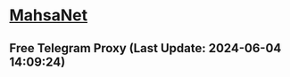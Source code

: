 
# [MahsaNet](https://t.me/mahsa_net)
## Free Telegram Proxy (Last Update: 2024-06-04 14:09:24)

    